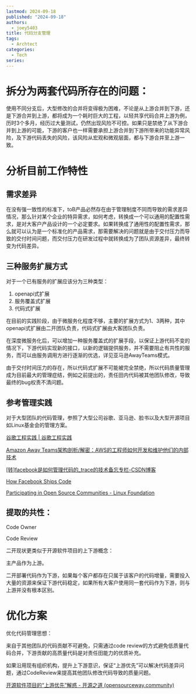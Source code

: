 ```yaml
---
lastmod: 2024-09-18
published: "2024-09-18"
authors:
  - joey5403
title: 代码分支管理
tags: 
  - Archtect
categories:
  - Tech
series:
---
```


# 拆分为两套代码所存在的问题：

使用不同分支后，大型修改的合并将变得极为困难，不论是从上游合并到下游，还是下游合并到上游，都将成为一个耗时巨大的工程，以轻共享代码合并上游为例，历时3个多月，经历过大量测试，仍然出现风险不可控。如果只是禁绝了从下游合并到上游的可能，下游的客户也一样需要承担上游合并到下游所带来的功能异常风险，及下游代码丢失的风险，该风险从宏观和微观层面，都与下游合并至上游一致。

# 分析目前工作特性

## 需求差异

在没有强一致性的标准下，toB产品必然存在由于管理制度不同而导致的需求差异情况，那么针对某个企业的特异需求，如何考虑，转换成一个可以通用的配置性需求，是对大客户产品设计的一个必定要求。如果转换成了通用性的配置性需求，那么就可以认为是一个标准化的产品需求，那需要解决的问题就是由于交付压力而导致的交付时间问题，而交付压力在研发过程中就转换成为了团队资源差异，最终转变为代码差异。

## 三种服务扩展方式

对于一个已有服务的扩展应该分为三种类型：

1. openapi式扩展
2. 服务覆盖式扩展
3. 代码式扩展

在目前的实践阶段，由于微服务化程度不够，主要的扩展方式为1、3两种，其中openapi式扩展由二开团队负责，代码式扩展由大客团队负责。

在深度微服务化后，可以增加一种服务覆盖式的扩展手段，以保证上游代码不变的情况下，下游代码实现新的接口，以新的逻辑提供服务，并不需要阻止有共性的服务，而可以由服务调用方进行逐渐的优选，详见亚马逊AwayTeams模式。

由于交付时间压力的存在，所以代码式扩展不可能被完全禁绝，所以代码质量管理成为目前最大的管理症结，例如之前提出的，责任田内代码被其他团队修改，导致最终的bug权责不清问题。

## 参考管理实践

对于大型团队的代码管理，参照了大型公司谷歌、亚马逊、脸书以及大型开源项目如Linux基金会的管理方案。

[谷歌工程实践 | 谷歌工程实践](https://jimmysong.io/eng-practices/)

[Amazon Away Teams架构剖析/解密：AWS的工程师如何开发和维护他们的内部技术](https://zhuanlan.zhihu.com/p/68819629)

[[转]facebook是如何管理代码的_trace的技术备忘专栏-CSDN博客](https://blog.csdn.net/trace332/article/details/6154133)

[How Facebook Ships Code](https://framethink.wordpress.com/2011/01/17/how-facebook-ships-code/)

[Participating in Open Source Communities - Linux Foundation](https://www.linuxfoundation.org/tools/participating-in-open-source-communities/)

## 提取的共性：

Code Owner

Code Review

二开现状更类似于开源软件项目的上下游概念：

主产品作为上游。

二开部署代码作为下游，如果每个客户都存在只属于该客户的代码增量，需要投入大量的资源来保证下游代码稳定，如果所有大客户使用同一套代码作为下游，则与上游并没有根本区别。

# 优化方案

优化代码管理思想：

来自于其他团队的代码贡献不可避免，只需通过code review的方式避免低质量代码合并，下游贡献的高质量代码是对责任田能力的优质补充。

如果沿用现有组织机构，提升上下游意识，保证“上游优先”可以解决代码差异问题，通过CodeReview来提高其他团队修改代码导致的质量问题。

[开源软件项目的“上游优先”解惑 - 开源之道 (opensourceway.community)](https://opensourceway.community/posts/opensource_culture/what_is_upstream_and_its_benefits/)